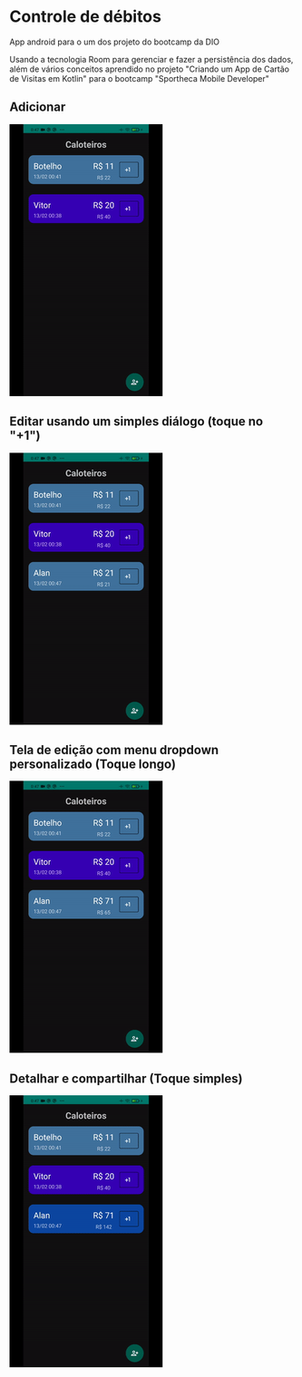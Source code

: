 # Controle de débitos
App android para o um dos projeto do bootcamp da DIO

Usando a tecnologia Room para gerenciar e fazer a persistência dos dados, além de vários conceitos aprendido no projeto "Criando um App de Cartão de Visitas em Kotlin"
para o bootcamp "Sportheca Mobile Developer"


## Adicionar
![](gifs/Adicionar.gif)

## Editar usando um simples diálogo (toque no "+1")
![](gifs/Editar_dialog.gif)

## Tela de edição com menu dropdown personalizado (Toque longo)
![](gifs/Editar.gif)


## Detalhar e compartilhar (Toque simples)
![](gifs/Compartilhar.gif)
